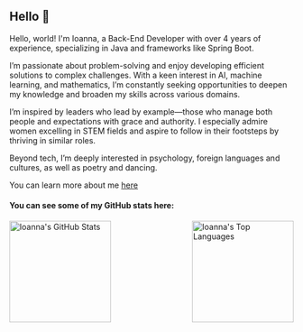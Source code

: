 ## Hello 🌻

Hello, world!
I'm Ioanna, a Back-End Developer with over 4 years of experience, specializing in Java and frameworks like Spring Boot.

I’m passionate about problem-solving and enjoy developing efficient solutions to complex challenges. With a keen interest in AI, machine learning, and mathematics, I’m constantly seeking opportunities to deepen my knowledge and broaden my skills across various domains.

I’m inspired by leaders who lead by example—those who manage both people and expectations with grace and authority. I especially admire women excelling in STEM fields and aspire to follow in their footsteps by thriving in similar roles.

Beyond tech, I’m deeply interested in psychology, foreign languages and cultures, as well as poetry and dancing.

You can learn more about me [here](https://zapdos7.github.io/)

#### You can see some of my GitHub stats here:

<div style="display: flex; justify-content: space-between;">
  <img height="180em" src="https://github-readme-stats.vercel.app/api?username=ZapDos7&show_icons=true&theme=tokyonight" alt="Ioanna's GitHub Stats" />
  <img height="180em" src="https://github-readme-stats.vercel.app/api/top-langs/?username=ZapDos7&layout=compact&theme=tokyonight" alt="Ioanna's Top Languages" />
</div>
